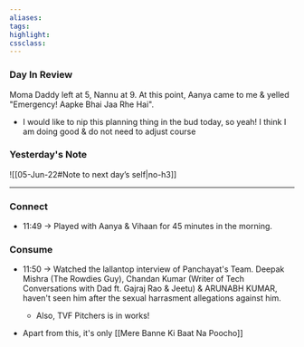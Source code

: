 ```yaml
---
aliases:  
tags:
highlight:  
cssclass:
---
```

### Day In Review
Moma Daddy left at 5, Nannu at 9. At this point, Aanya came to me & yelled "Emergency! Aapke Bhai Jaa Rhe Hai".
- I would like to nip this planning thing in the bud today, so yeah!
I think I am doing good & do not need to adjust course

### Yesterday's Note
 ![[05-Jun-22#Note to next day’s self|no-h3]]

--- 


### Connect
- 11:49 → Played with Aanya & Vihaan for 45 minutes in the morning.

### Consume
- 11:50 → Watched the lallantop interview of Panchayat's Team. Deepak Mishra (The Rowdies Guy), Chandan Kumar (Writer of Tech Conversations with Dad ft. Gajraj Rao & Jeetu) & ARUNABH KUMAR, haven't seen him after the sexual harrasment allegations against him.
    - Also, TVF Pitchers is in works!

- Apart from this, it's only [[Mere Banne Ki Baat Na Poocho]]
